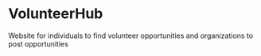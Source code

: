 # VolunteerHub
Website for individuals to find volunteer opportunities and organizations to post opportunities
